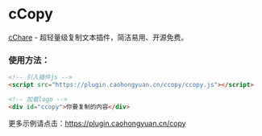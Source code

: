 cCopy
============================

[cChare](https://plugin.caohongyuan.cn/copy) - 超轻量级复制文本插件，简洁易用、开源免费。

### 使用方法：

```html
<!-- 引入插件js -->
<script src="https://plugin.caohongyuan.cn/ccopy/ccopy.js"></script>

<!-- 加载logo -->
<div id="ccopy">你要复制的内容</div>
```
更多示例请点击：https://plugin.caohongyuan.cn/copy
